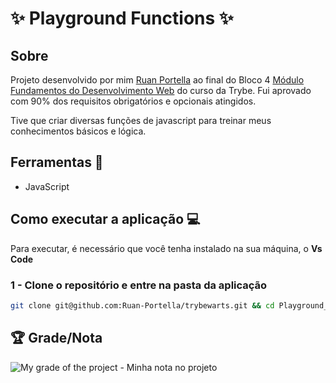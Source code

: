 # :sparkles: Playground Functions :sparkles:

## Sobre 

Projeto desenvolvido por mim [Ruan Portella](https://www.linkedin.com/in/ruanportella/) ao final do Bloco 4 [Módulo Fundamentos do Desenvolvimento Web](https://github.com/Ruan-Portella/Trybe_Exercicios/tree/main/fundamentos/secao-04-introducao-a-javascript) do curso da Trybe. Fui aprovado com 90% dos requisitos obrigatórios e opcionais atingidos.

Tive que criar diversas funções de javascript para treinar meus conhecimentos básicos e lógica.

## Ferramentas :wrench:

- JavaScript

## Como executar a aplicação :computer:

Para executar, é necessário que você tenha instalado na sua máquina, o **Vs Code**

### 1 - Clone o repositório e entre na pasta da aplicação

```sh
git clone git@github.com:Ruan-Portella/trybewarts.git && cd Playground_Functions
```
## :trophy: Grade/Nota

![My grade of the project - Minha nota no projeto](https://i.imgur.com/oWquNyZ.png)
